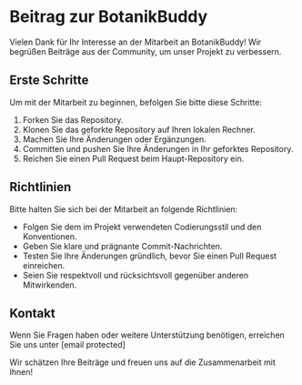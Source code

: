 # Beitrag zur BotanikBuddy

Vielen Dank für Ihr Interesse an der Mitarbeit an BotanikBuddy! Wir begrüßen Beiträge aus der Community, um unser Projekt zu verbessern.

## Erste Schritte

Um mit der Mitarbeit zu beginnen, befolgen Sie bitte diese Schritte:

1. Forken Sie das Repository.
2. Klonen Sie das geforkte Repository auf Ihren lokalen Rechner.
3. Machen Sie Ihre Änderungen oder Ergänzungen.
4. Committen und pushen Sie Ihre Änderungen in Ihr geforktes Repository.
5. Reichen Sie einen Pull Request beim Haupt-Repository ein.

## Richtlinien

Bitte halten Sie sich bei der Mitarbeit an folgende Richtlinien:

- Folgen Sie dem im Projekt verwendeten Codierungsstil und den Konventionen.
- Geben Sie klare und prägnante Commit-Nachrichten.
- Testen Sie Ihre Änderungen gründlich, bevor Sie einen Pull Request einreichen.
- Seien Sie respektvoll und rücksichtsvoll gegenüber anderen Mitwirkenden.

## Kontakt

Wenn Sie Fragen haben oder weitere Unterstützung benötigen, erreichen Sie uns unter [email protected]

Wir schätzen Ihre Beiträge und freuen uns auf die Zusammenarbeit mit Ihnen!
